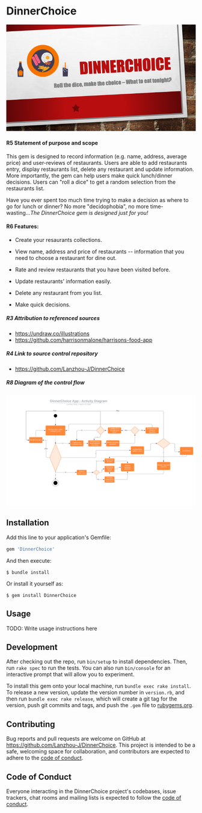# DinnerChoice

![avatar](docs/Dinner_choice.png)

#### R5 Statement of purpose and scope

This gem is designed to record information (e.g. name, address, average price) and user-reviews of restaurants. Users are able to add restaurants entry, display restaurants list, delete any restaurant and update information. More importantly, the gem can help users make quick lunch/dinner decisions. Users can "roll a dice" to get a random selection from the restaurants list.

Have you ever spent too much time trying to make a decision as where to go for lunch or dinner? No more "decidophobia", no more time-wasting...*The DinnerChoice gem is designed just for you!*

#### R6 Features:
* Create your resaurants collections.

* View name, address and price of restaurants -- information that you need to choose a restaurant for dine out.

* Rate and review restaurants that you have been visited before.
* Update restaurants' information easily.

* Delete any restaurant from you list.

* Make quick decisions.

##### R3 Attribution to referenced sources

* https://undraw.co/illustrations
* https://github.com/harrisonmalone/harrisons-food-app

##### R4 Link to source control repository

* https://github.com/Lanzhou-J/DinnerChoice

##### R8 Diagram of the control flow

![avatar](docs/Activity_Diagram.png)





## Installation

Add this line to your application's Gemfile:

```ruby
gem 'DinnerChoice'
```

And then execute:

    $ bundle install

Or install it yourself as:

    $ gem install DinnerChoice

## Usage

TODO: Write usage instructions here

## Development

After checking out the repo, run `bin/setup` to install dependencies. Then, run `rake spec` to run the tests. You can also run `bin/console` for an interactive prompt that will allow you to experiment.

To install this gem onto your local machine, run `bundle exec rake install`. To release a new version, update the version number in `version.rb`, and then run `bundle exec rake release`, which will create a git tag for the version, push git commits and tags, and push the `.gem` file to [rubygems.org](https://rubygems.org).

## Contributing



Bug reports and pull requests are welcome on GitHub at https://github.com/Lanzhou-J/DinnerChoice. This project is intended to be a safe, welcoming space for collaboration, and contributors are expected to adhere to the [code of conduct](https://github.com/[USERNAME]/DinnerChoice/blob/master/CODE_OF_CONDUCT.md).




## Code of Conduct

Everyone interacting in the DinnerChoice project's codebases, issue trackers, chat rooms and mailing lists is expected to follow the [code of conduct](https://github.com/[USERNAME]/DinnerChoice/blob/master/CODE_OF_CONDUCT.md).
